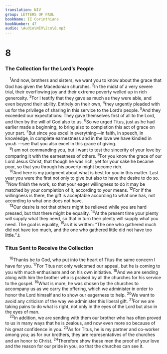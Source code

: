 ```yaml
---
translation: NIV
group: LETTERS OF PAUL
bookName: II Corinthians 
bookNumber: 47
audio: \Audio\NIV\2co\8.mp3
---
```


<div class="title"><h1>8</h1><h3>The Collection for the Lord’s People </h3></div>
<span class="verse 2co_8_1"> <sup>1</sup>And now, brothers and sisters, we want you to know about the grace that God has given the Macedonian churches. </span>
<span class="verse 2co_8_2"><sup>2</sup>In the midst of a very severe trial, their overflowing joy and their extreme poverty welled up in rich generosity. </span>
<span class="verse 2co_8_3"><sup>3</sup>For I testify that they gave as much as they were able, and even beyond their ability. Entirely on their own, </span>
<span class="verse 2co_8_4"><sup>4</sup>they urgently pleaded with us for the privilege of sharing in this service to the Lord’s people. </span>
<span class="verse 2co_8_5"><sup>5</sup>And they exceeded our expectations: They gave themselves first of all to the Lord, and then by the will of God also to us. </span>
<span class="verse 2co_8_6"><sup>6</sup>So we urged Titus, just as he had earlier made a beginning, to bring also to completion this act of grace on your part. </span>
<span class="verse 2co_8_7"><sup>7</sup>But since you excel in everything—in faith, in speech, in knowledge, in complete earnestness and in the love we have kindled in you<a data-toggle="tooltip" data-placement="bottom" title="Some manuscripts and in your love for us">⚓</a> —see that you also excel in this grace of giving. <br/></span>
<span class="verse 2co_8_8"> <sup>8</sup>I am not commanding you, but I want to test the sincerity of your love by comparing it with the earnestness of others. </span>
<span class="verse 2co_8_9"><sup>9</sup>For you know the grace of our Lord Jesus Christ, that though he was rich, yet for your sake he became poor, so that you through his poverty might become rich. <br/></span>
<span class="verse 2co_8_10"> <sup>10</sup>And here is my judgment about what is best for you in this matter. Last year you were the first not only to give but also to have the desire to do so. </span>
<span class="verse 2co_8_11"><sup>11</sup>Now finish the work, so that your eager willingness to do it may be matched by your completion of it, according to your means. </span>
<span class="verse 2co_8_12"><sup>12</sup>For if the willingness is there, the gift is acceptable according to what one has, not according to what one does not have. <br/></span>
<span class="verse 2co_8_13"> <sup>13</sup>Our desire is not that others might be relieved while you are hard pressed, but that there might be equality. </span>
<span class="verse 2co_8_14"><sup>14</sup>At the present time your plenty will supply what they need, so that in turn their plenty will supply what you need. The goal is equality, </span>
<span class="verse 2co_8_15"><sup>15</sup>as it is written: “The one who gathered much did not have too much, and the one who gathered little did not have too little.”<a data-toggle="tooltip" data-placement="bottom" title="Exodus 16:18">⚓</a><br/></span>
<div class="title"><h3>Titus Sent to Receive the Collection </h3></div>
<span class="verse 2co_8_16"> <sup>16</sup>Thanks be to God, who put into the heart of Titus the same concern I have for you. </span>
<span class="verse 2co_8_17"><sup>17</sup>For Titus not only welcomed our appeal, but he is coming to you with much enthusiasm and on his own initiative. </span>
<span class="verse 2co_8_18"><sup>18</sup>And we are sending along with him the brother who is praised by all the churches for his service to the gospel. </span>
<span class="verse 2co_8_19"><sup>19</sup>What is more, he was chosen by the churches to accompany us as we carry the offering, which we administer in order to honor the Lord himself and to show our eagerness to help. </span>
<span class="verse 2co_8_20"><sup>20</sup>We want to avoid any criticism of the way we administer this liberal gift. </span>
<span class="verse 2co_8_21"><sup>21</sup>For we are taking pains to do what is right, not only in the eyes of the Lord but also in the eyes of man. <br/></span>
<span class="verse 2co_8_22"> <sup>22</sup>In addition, we are sending with them our brother who has often proved to us in many ways that he is zealous, and now even more so because of his great confidence in you. </span>
<span class="verse 2co_8_23"><sup>23</sup>As for Titus, he is my partner and co-worker among you; as for our brothers, they are representatives of the churches and an honor to Christ. </span>
<span class="verse 2co_8_24"><sup>24</sup>Therefore show these men the proof of your love and the reason for our pride in you, so that the churches can see it. <br/></span>
